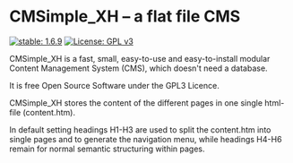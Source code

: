 # CMSimple_XH – a flat file CMS

[![stable: 1.6.9](https://img.shields.io/badge/stable-1.6.9-green.svg)](https://github.com/cmsimple-xh/cmsimple-xh/releases/tag/1.6.9)
[![License: GPL v3](https://img.shields.io/badge/License-GPL%20v3-blue.svg)](http://www.gnu.org/licenses/gpl-3.0)

CMSimple_XH is a fast, small, easy-to-use and
easy-to-install modular Content Management
System (CMS), which doesn't need a database.

It is free Open Source Software under the
GPL3 Licence.

CMSimple_XH stores the content of the different
pages in one single html-file (content.htm).

In default setting headings H1-H3 are used
to split the content.htm into single pages
and to generate the navigation menu, while
headings H4-H6 remain for normal semantic
structuring within pages.
